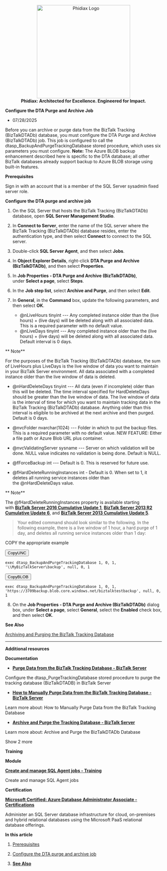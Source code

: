 <p align="center">
	<a href="https://www.phidiax.com/" target="_blank"><img src="https://static.wixstatic.com/media/f9592c_36f18dd9f56d463cb8dcc9ae97d69ac4~mv2.png/v1/crop/x_93,y_20,w_316,h_85/fill/w_442,h_112,al_c,lg_1,q_85,enc_avif,quality_auto/logo_icon_w500_h125_transparent_white.png" alt="Phidiax Logo" width="300" /></a>
	<br>
	<strong>Phidiax: Architected for Excellence. Engineered for Impact.</strong>
</p>

**Configure the DTA Purge and Archive Job**

- 07/28/2025

Before you can archive or purge data from the BizTalk Tracking
(BizTalkDTADb) database, you must configure the DTA Purge and Archive
(BizTalkDTADb) job. This job is configured to call the
dtasp_BackupAndPurgeTrackingDatabase stored procedure, which uses six
parameters you must configure. **Note:** The Azure BLOB backup enhancement described here is specific to the DTA database; all other BizTalk databases already support backup to Azure BLOB storage using built-in features.

**Prerequisites**

Sign in with an account that is a member of the SQL Server sysadmin
fixed server role.

**Configure the DTA purge and archive job**

1.  On the SQL Server that hosts the BizTalk Tracking (BizTalkDTADb)
    database, open **SQL Server Management Studio**.

2.  In **Connect to Server**, enter the name of the SQL server where the
    BizTalk Tracking (BizTalkDTADb) database resides, enter the
    authentication type, and then select **Connect** to connect to the
    SQL server.

3.  Double-click **SQL Server Agent**, and then select **Jobs**.

4.  In **Object Explorer Details**, right-click **DTA Purge and Archive
    (BizTalkDTADb)**, and then select **Properties**.

5.  In **Job Properties - DTA Purge and Archive (BizTalkDTADb)**,
    under **Select a page**, select **Steps**.

6.  In the **Job step list**, select **Archive and Purge**, and then
    select **Edit**.

7.  In **General**, in the **Command** box, update the following
    parameters, and then select **OK**.

    - \@nLiveHours tinyint --- Any completed instance older than the
      (live hours) + (live days) will be deleted along with all
      associated data. This is a required parameter with no default
      value.

    <!-- -->

    - \@nLiveDays tinyint --- Any completed instance older than the
      (live hours) + (live days) will be deleted along with all
      associated data. Default interval is 0 days.

** Note**

For the purposes of the BizTalk Tracking (BizTalkDTADb) database, the
sum of LiveHours plus LiveDays is the live window of data you want to
maintain in your BizTalk Server environment. All data associated with a
completed instance older than the live window of data is deleted.

- \@nHardDeleteDays tinyint --- All data (even if incomplete) older than
  this will be deleted. The time interval specified for HardDeleteDays
  should be greater than the live window of data. The live window of
  data is the interval of time for which you want to maintain tracking
  data in the BizTalk Tracking (BizTalkDTADb) database. Anything older
  than this interval is eligible to be archived at the next archive and
  then purged. Default is 0 days.

<!-- -->

- \@nvcFolder nvarchar(1024) --- Folder in which to put the backup
  files. This is a required parameter with no default value. NEW
  FEATURE: Either a file path or Azure Blob URL plus container.

<!-- -->

- \@nvcValidatingServer sysname --- Server on which validation will be
  done. NULL value indicates no validation is being done. Default is
  NULL.

<!-- -->

- \@fForceBackup int --- Default is 0. This is reserved for future use.

<!-- -->

- \@fHardDeleteRunningInstances int - Default is 0. When set to 1, it
  deletes all running service instances older than
  the @nHardDeleteDays value.

** Note**

The @fHardDeleteRunningInstances property is available starting
with [**BizTalk Server 2016 Cumulative Update
1**](https://support.microsoft.com/help/3208238/cumulative-update-1-for-microsoft-biztalk-server-2016), [**BizTalk
Server 2013 R2 Cumulative Update
6**](https://support.microsoft.com/en-us/help/4020020/cumulative-update-package-6-for-biztalk-server-2013-r2),
and [**BizTalk Server 2013 Cumulative Update
5**](https://support.microsoft.com/help/3194301/cumulative-update-5-for-biztalk-server-2013).

> Your edited command should look similar to the following. In the
> following example, there is a live window of 1 hour, a hard purge of 1
> day, and deletes all running service instances older than 1 day:

COPY the appropriate example

<button onclick="navigator.clipboard.writeText(document.getElementById('CopyUNC').innerText)">CopyUNC</button>
<pre><code id="Backup to UNC">exec dtasp_BackupAndPurgeTrackingDatabase 1, 0, 1, '\\MyBizTalkServer\backup', null, 0, 1</code></pre>

<button onclick="navigator.clipboard.writeText(document.getElementById('CopyBLOB').innerText)">CopyBLOB</button>
<pre><code id="Backup to BLOB">exec dtasp_BackupAndPurgeTrackingDatabase 1, 0, 1,
'https://3709backup.blob.core.windows.net/biztalktestbackup', null, 0,
1</code></pre>

8.  On the **Job Properties - DTA Purge and Archive
    (BizTalkDTADb)** dialog box, under **Select a page**,
    select **General**, select the **Enabled** check box, and then
    select **OK**.

**See Also**

[Archiving and Purging the BizTalk Tracking
Database](https://learn.microsoft.com/en-us/biztalk/core/archiving-and-purging-the-biztalk-tracking-database)

------------------------------------------------------------------------

**Additional resources**

**Documentation**

- [**Purge Data from the BizTalk Tracking Database - BizTalk
  Server**](https://learn.microsoft.com/en-us/biztalk/core/how-to-purge-data-from-the-biztalk-tracking-database?source=recommendations)

Configure the dtasp_PurgeTrackingDatabase stored procedure to purge the
tracking database (BizTalkDTADB) in BizTalk Server

- [**How to Manually Purge Data from the BizTalk Tracking Database -
  BizTalk
  Server**](https://learn.microsoft.com/en-us/biztalk/core/how-to-manually-purge-data-from-the-biztalk-tracking-database?source=recommendations)

Learn more about: How to Manually Purge Data from the BizTalk Tracking
Database

- [**Archive and Purge the Tracking Database - BizTalk
  Server**](https://learn.microsoft.com/en-us/biztalk/core/archiving-and-purging-the-biztalk-tracking-database?source=recommendations)

Learn more about: Archive and Purge the BizTalkDTADb Database

Show 2 more

**Training**

**Module**

[**Create and manage SQL Agent jobs -
Training**](https://learn.microsoft.com/en-us/training/modules/schedule-tasks-using-sql-server-agent/?source=recommendations)

Create and manage SQL Agent jobs

**Certification**

[**Microsoft Certified: Azure Database Administrator Associate -
Certifications**](https://learn.microsoft.com/en-us/credentials/certifications/azure-database-administrator-associate/?source=recommendations)

Administer an SQL Server database infrastructure for cloud, on-premises
and hybrid relational databases using the Microsoft PaaS relational
database offerings.

**In this article**

1.  [Prerequisites](https://learn.microsoft.com/en-us/biztalk/core/how-to-configure-the-dta-purge-and-archive-job#prerequisites)

2.  [Configure the DTA purge and archive
    job](https://learn.microsoft.com/en-us/biztalk/core/how-to-configure-the-dta-purge-and-archive-job#configure-the-dta-purge-and-archive-job-1)

3.  [**See
    Also**](https://learn.microsoft.com/en-us/biztalk/core/how-to-configure-the-dta-purge-and-archive-job#see-also)

